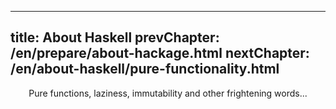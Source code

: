 ----
title: About Haskell
prevChapter: /en/prepare/about-hackage.html
nextChapter: /en/about-haskell/pure-functionality.html
----

<p align="center">Pure functions, laziness, immutability and other frightening words...</p>

